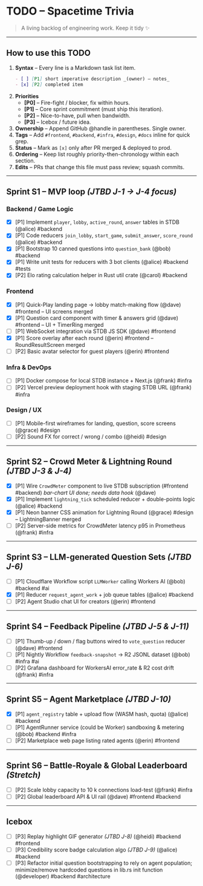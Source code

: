 # TODO – Spacetime Trivia

> A living backlog of engineering work.  Keep it tidy ✨

---

## How to use this TODO

1. **Syntax** – Every line is a Markdown task list item.
   ```md
   - [ ] [P1] short imperative description _(owner) – notes_
   - [x] [P2] completed item
   ```
2. **Priorities**
   * **[P0]** – Fire-fight / blocker, fix within hours.
   * **[P1]** – Core sprint commitment (must ship this iteration).
   * **[P2]** – Nice-to-have, pull when bandwidth.
   * **[P3]** – Icebox / future idea.
3. **Ownership** – Append GitHub @handle in parentheses.  Single owner.
4. **Tags** – Add `#frontend`, `#backend`, `#infra`, `#design`, `#docs` inline for quick grep.
5. **Status** – Mark as `[x]` only after PR merged & deployed to prod.
6. **Ordering** – Keep list roughly priority-then-chronology within each section.
7. **Edits** – PRs that change this file must pass review; squash commits.

---

## Sprint S1 – MVP loop *(JTBD J-1 → J-4 focus)*

### Backend / Game Logic
- [x] [P1] Implement `player`, `lobby`, `active_round`, `answer` tables in STDB (@alice) #backend
- [x] [P1] Code reducers `join_lobby`, `start_game`, `submit_answer`, `score_round` (@alice) #backend
- [x] [P1] Bootstrap 10 canned questions into `question_bank` (@bob) #backend
- [x] [P1] Write unit tests for reducers with 3 bot clients (@alice) #backend #tests
- [x] [P2] Elo rating calculation helper in Rust util crate (@carol) #backend

### Frontend
- [x] [P1] Quick-Play landing page → lobby match-making flow (@dave) #frontend – UI screens merged
- [x] [P1] Question card component with timer & answers grid (@dave) #frontend – UI + TimerRing merged
- [ ] [P1] WebSocket integration via STDB JS SDK (@dave) #frontend
- [x] [P1] Score overlay after each round (@erin) #frontend – RoundResultScreen merged
- [ ] [P2] Basic avatar selector for guest players (@erin) #frontend

### Infra & DevOps
- [ ] [P1] Docker compose for local STDB instance + Next.js (@frank) #infra
- [ ] [P2] Vercel preview deployment hook with staging STDB URL (@frank) #infra

### Design / UX
- [ ] [P1] Mobile-first wireframes for landing, question, score screens (@grace) #design
- [ ] [P2] Sound FX for correct / wrong / combo (@heidi) #design

---

## Sprint S2 – Crowd Meter & Lightning Round *(JTBD J-3 & J-4)*

- [x] [P1] Wire `CrowdMeter` component to live STDB subscription (#frontend #backend)
      _bar-chart UI done; needs data hook_ (@dave)
- [x] [P1] Implement `lightning_tick` scheduled reducer + double-points logic (@alice) #backend
- [x] [P1] Neon banner CSS animation for Lightning Round (@grace) #design – LightningBanner merged
- [ ] [P2] Server-side metrics for CrowdMeter latency p95 in Prometheus (@frank) #infra

---

## Sprint S3 – LLM-generated Question Sets *(JTBD J-6)*

- [ ] [P1] Cloudflare Workflow script `LLMWorker` calling Workers AI (@bob) #backend #ai
- [x] [P1] Reducer `request_agent_work` + job queue tables (@alice) #backend
- [ ] [P2] Agent Studio chat UI for creators (@erin) #frontend

---

## Sprint S4 – Feedback Pipeline *(JTBD J-5 & J-11)*

- [ ] [P1] Thumb-up / down / flag buttons wired to `vote_question` reducer (@dave) #frontend
- [ ] [P1] Nightly Workflow `feedback-snapshot` → R2 JSONL dataset (@bob) #infra #ai
- [ ] [P2] Grafana dashboard for WorkersAI error_rate & R2 cost drift (@frank) #infra

---

## Sprint S5 – Agent Marketplace *(JTBD J-10)*

- [x] [P1] `agent_registry` table + upload flow (WASM hash, quota) (@alice) #backend
- [ ] [P1] AgentRunner service (could be Worker) sandboxing & metering (@bob) #backend #infra
- [ ] [P2] Marketplace web page listing rated agents (@erin) #frontend

---

## Sprint S6 – Battle-Royale & Global Leaderboard *(Stretch)*

- [ ] [P2] Scale lobby capacity to 10 k connections load-test (@frank) #infra
- [ ] [P2] Global leaderboard API & UI rail (@dave) #frontend #backend

---

## Icebox
- [ ] [P3] Replay highlight GIF generator *(JTBD J-8)* (@heidi) #backend #frontend
- [ ] [P3] Credibility score badge calculation algo *(JTBD J-9)* (@alice) #backend
- [ ] [P3] Refactor initial question bootstrapping to rely on agent population; minimize/remove hardcoded questions in lib.rs init function (@developer) #backend #architecture